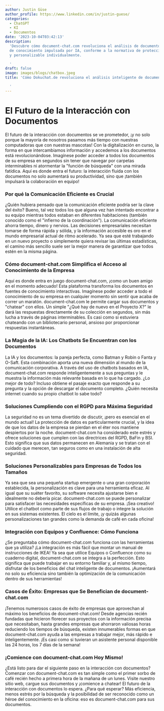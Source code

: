 ```yaml
---
author: Justin Güse
author_profile: https://www.linkedin.com/in/justin-guese/
categories:
  - ChatGPT
  - KI
  - Documentos
date: '2023-10-04T03:42:13'
description:
  'Descubre cómo document-chat.com revoluciona el análisis de documentos: compartición
  de conocimiento impulsada por IA, conforme a la normativa de protección de datos,
  y personalizable individualmente.

  '
draft: false
image: images/blogs/chatbox.jpeg
title: 'Cómo Dokuchat.de revoluciona el análisis inteligente de documentos

  '
---
```


# El Futuro de la Interacción con Documentos

El futuro de la interacción con documentos se ve prometedor, ¡y no solo porque la mayoría de nosotros pasamos más tiempo con nuestras computadoras que con nuestras mascotas! Con la digitalización en curso, la forma en que intercambiamos información y accedemos a los documentos está revolucionándose. Imagínese poder acceder a todos los documentos de su empresa en segundos sin tener que navegar por carpetas interminables ni atormentar la "función de búsqueda" con una mirada fatídica. Aquí es donde entra el futuro: la interacción fluida con los documentos no solo aumentará su productividad, sino que ¡también impulsará la colaboración en equipo!

### Por qué la Comunicación Eficiente es Crucial

¿Quién hubiera pensado que la comunicación eficiente podría ser la clave del éxito? Bueno, tal vez todos los que alguna vez han intentado encontrar a su equipo mientras todos estaban en diferentes habitaciones (también conocido como el "infierno de la coordinación"). La comunicación eficiente ahorra tiempo, dinero y nervios. Las decisiones empresariales necesitan tomarse de forma rápida y sólida, y la información accesible es oro en el mundo empresarial actual de ritmo acelerado. Ya sea que esté trabajando en un nuevo proyecto o simplemente quiera revisar las últimas estadísticas, el camino más sencillo suele ser la mejor manera de garantizar que todos estén en la misma página.

### Cómo document-chat.com Simplifica el Acceso al Conocimiento de la Empresa

Aquí es donde entra en juego document-chat.com, ¡como un buen amigo en el momento adecuado! Esta plataforma transforma los documentos en fuentes de conocimiento interactivas. Imagínese poder acceder a todo el conocimiento de su empresa en cualquier momento sin sentir que acaba de correr un maratón. document-chat.com le permite cargar sus documentos y "chatear" con ellos. Un simple "¿Qué hay de nuevo en el Proyecto X?" le dará las respuestas directamente de su colección en segundos, sin más lucha a través de páginas interminables. Es casi como si estuviera chateando con un bibliotecario personal, ansioso por proporcionar respuestas instantáneas.

### La Magia de la IA: Los Chatbots Se Encuentran con los Documentos

La IA y los documentos: la pareja perfecta, como Batman y Robin o Fanta y O-Saft. Esta combinación aporta una nueva dimensión al mundo de la comunicación corporativa. A través del uso de chatbots basados en IA, document-chat.com responde inteligentemente a sus preguntas y le muestra la información más relevante basada en lo que ha cargado. ¿Lo mejor de todo? Incluso obtiene el pasaje exacto que responde a su pregunta y la opción de descargar el documento completo. ¿Quién necesita internet cuando su propio chatbot lo sabe todo?

### Soluciones Cumpliendo con el RGPD para Máxima Seguridad

La seguridad no es un tema divertido de discutir, ¡pero es esencial en el mundo actual! La protección de datos es particularmente crucial, y la idea de que los datos de la empresa se pierdan en el éter nos mantiene despiertos por la noche. document-chat.com ha considerado este estrés y ofrece soluciones que cumplen con las directrices del RGPD, BaFin y BSI. Esto significa que sus datos permanecen en Alemania y se tratan con el cuidado que merecen, tan seguros como en una instalación de alta seguridad.

### Soluciones Personalizables para Empresas de Todos los Tamaños

Ya sea que sea una pequeña startup emergente o una gran corporación establecida, la personalización es clave para una herramienta eficaz. Al igual que su suéter favorito, su software necesita ajustarse bien e idealmente no debería picar. document-chat.com se puede personalizar para satisfacer las necesidades específicas de su empresa. ¡Sea creativo! Utilice el chatbot como parte de sus flujos de trabajo o integre la solución en sus sistemas existentes. El cielo es el límite, ¡y quizás algunas personalizaciones tan grandes como la demanda de café en cada oficina!

### Integración con Equipos y Confluence: Cómo Funciona

¿Se preguntaba cómo document-chat.com funciona con las herramientas que ya utiliza? ¡La integración es más fácil que montar un manual de instrucciones de IKEA! Ya sea que utilice Equipos o Confluence como su cuaderno digital, document-chat.com se integra a la perfección. Esto significa que puede trabajar en su entorno familiar y, al mismo tiempo, disfrutar de los beneficios del chat inteligente de documentos. ¡Aumentará no solo su eficiencia sino también la optimización de la comunicación dentro de sus herramientas!

### Casos de Éxito: Empresas que Se Benefician de document-chat.com

¡Tenemos numerosos casos de éxito de empresas que aprovechan al máximo los beneficios de document-chat.com! Desde agencias recién fundadas que hicieron florecer sus proyectos con la información precisa que necesitaban, hasta grandes empresas que ahorraron valiosas horas reduciendo los tiempos de búsqueda, existen innumerables formas en que document-chat.com ayuda a las empresas a trabajar mejor, más rápido e inteligentemente. ¡Es casi como si tuvieran un asistente personal disponible las 24 horas, los 7 días de la semana!

### ¡Comience con document-chat.com Hoy Mismo!

¿Está listo para dar el siguiente paso en la interacción con documentos? Comenzar con document-chat.com es tan simple como el primer sorbo de café recién hecho a primera hora de la mañana de un lunes. Visite nuestro sitio web, cargue sus documentos y ¡comience a chatear! El futuro de la interacción con documentos lo espera. ¿Para qué esperar? Más eficiencia, menos estrés por la búsqueda y la posibilidad de ser reconocido como un héroe del conocimiento en la oficina: eso es document-chat.com para sus documentos.
